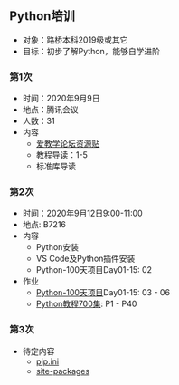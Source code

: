 ## Python培训

- 对象：路桥本科2019级或其它
- 目标：初步了解Python，能够自学进阶

### 第1次

- 时间：2020年9月9日
- 地点：腾讯会议
- 人数：31
- 内容
  - [爱教学论坛资源贴](https://www.ijiaoxue.net/t/python/196)
  - 教程导读：1-5
  - 标准库导读

### 第2次

- 时间：2020年9月12日9:00-11:00
- 地点: B7216
- 内容
  - Python安装
  - VS Code及Python插件安装
  - Python-100天项目Day01-15: 02
- 作业
  - [Python-100天项目](https://github.com/jackfrued/Python-100-Days)Day01-15: 03 - 06
  - [Python教程700集](https://www.bilibili.com/video/BV1QE411x76A?p=1): P1 - P40


### 第3次

- 待定内容
  - [pip.ini](C:\Users\ThinkPad\pip)
  - [site-packages](C:\Python38\Lib\site-packages)
